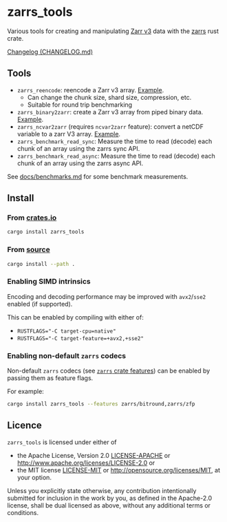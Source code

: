 # zarrs_tools

Various tools for creating and manipulating [Zarr v3](https://zarr.dev) data with the [zarrs](https://github.com/LDeakin/zarrs) rust crate.

[Changelog (CHANGELOG.md)](https://github.com/LDeakin/zarrs_tools/blob/main/CHANGELOG.md)

## Tools
- `zarrs_reencode`: reencode a Zarr v3 array. [Example](https://github.com/LDeakin/zarrs_tools/blob/main/docs/reencode_rechunk.md).
  - Can change the chunk size, shard size, compression, etc.
  - Suitable for round trip benchmarking
- `zarrs_binary2zarr`: create a Zarr v3 array from piped binary data. [Example](https://github.com/LDeakin/zarrs_tools/blob/main/docs/convert_binary.md).
- `zarrs_ncvar2zarr` (requires `ncvar2zarr` feature): convert a netCDF variable to a zarr V3 array. [Example](https://github.com/LDeakin/zarrs_tools/blob/main/docs/convert_netcdf.md).
- `zarrs_benchmark_read_sync`: Measure the time to read (decode) each chunk of an array using the zarrs sync API.
- `zarrs_benchmark_read_async`: Measure the time to read (decode) each chunk of an array using the zarrs async API.

See [docs/benchmarks.md](https://github.com/LDeakin/zarrs_tools/blob/main/docs/benchmarks.md) for some benchmark measurements.

## Install

### From [crates.io](https://crates.io)
```bash
cargo install zarrs_tools
```

### From [source](https://github.com/LDeakin/zarrs_tools)
```bash
cargo install --path .
```

### Enabling SIMD intrinsics
Encoding and decoding performance may be improved with `avx2`/`sse2` enabled (if supported).

This can be enabled by compiling with either of:
 - `RUSTFLAGS="-C target-cpu=native"`
 - `RUSTFLAGS="-C target-feature=+avx2,+sse2"`

### Enabling non-default `zarrs` codecs
Non-default `zarrs` codecs (see [`zarrs` crate features](https://docs.rs/zarrs/latest/zarrs/#crate-features)) can be enabled by passing them as feature flags.

For example:
```bash
cargo install zarrs_tools --features zarrs/bitround,zarrs/zfp
```

## Licence
`zarrs_tools` is licensed under either of
 - the Apache License, Version 2.0 [LICENSE-APACHE](./LICENCE-APACHE) or <http://www.apache.org/licenses/LICENSE-2.0> or
 - the MIT license [LICENSE-MIT](./LICENCE-MIT) or <http://opensource.org/licenses/MIT>, at your option.

Unless you explicitly state otherwise, any contribution intentionally submitted for inclusion in the work by you, as defined in the Apache-2.0 license, shall be dual licensed as above, without any additional terms or conditions.
